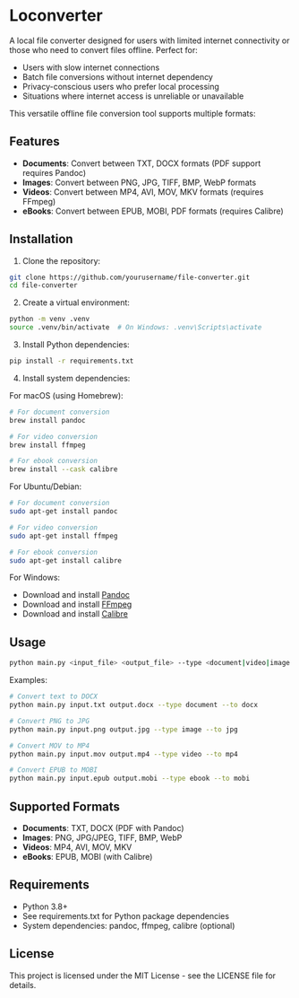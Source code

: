 # Loconverter

A local file converter designed for users with limited internet connectivity or those who need to convert files offline. Perfect for:
- Users with slow internet connections
- Batch file conversions without internet dependency
- Privacy-conscious users who prefer local processing
- Situations where internet access is unreliable or unavailable

This versatile offline file conversion tool supports multiple formats:

## Features

- **Documents**: Convert between TXT, DOCX formats (PDF support requires Pandoc)
- **Images**: Convert between PNG, JPG, TIFF, BMP, WebP formats
- **Videos**: Convert between MP4, AVI, MOV, MKV formats (requires FFmpeg)
- **eBooks**: Convert between EPUB, MOBI, PDF formats (requires Calibre)

## Installation

1. Clone the repository:
```bash
git clone https://github.com/yourusername/file-converter.git
cd file-converter
```

2. Create a virtual environment:
```bash
python -m venv .venv
source .venv/bin/activate  # On Windows: .venv\Scripts\activate
```

3. Install Python dependencies:
```bash
pip install -r requirements.txt
```

4. Install system dependencies:

For macOS (using Homebrew):
```bash
# For document conversion
brew install pandoc

# For video conversion
brew install ffmpeg

# For ebook conversion
brew install --cask calibre
```

For Ubuntu/Debian:
```bash
# For document conversion
sudo apt-get install pandoc

# For video conversion
sudo apt-get install ffmpeg

# For ebook conversion
sudo apt-get install calibre
```

For Windows:
- Download and install [Pandoc](https://pandoc.org/installing.html)
- Download and install [FFmpeg](https://ffmpeg.org/download.html)
- Download and install [Calibre](https://calibre-ebook.com/download)

## Usage

```bash
python main.py <input_file> <output_file> --type <document|video|image|ebook> --to <format>
```

Examples:
```bash
# Convert text to DOCX
python main.py input.txt output.docx --type document --to docx

# Convert PNG to JPG
python main.py input.png output.jpg --type image --to jpg

# Convert MOV to MP4
python main.py input.mov output.mp4 --type video --to mp4

# Convert EPUB to MOBI
python main.py input.epub output.mobi --type ebook --to mobi
```

## Supported Formats

- **Documents**: TXT, DOCX (PDF with Pandoc)
- **Images**: PNG, JPG/JPEG, TIFF, BMP, WebP
- **Videos**: MP4, AVI, MOV, MKV
- **eBooks**: EPUB, MOBI (with Calibre)

## Requirements

- Python 3.8+
- See requirements.txt for Python package dependencies
- System dependencies: pandoc, ffmpeg, calibre (optional)

## License

This project is licensed under the MIT License - see the LICENSE file for details.
